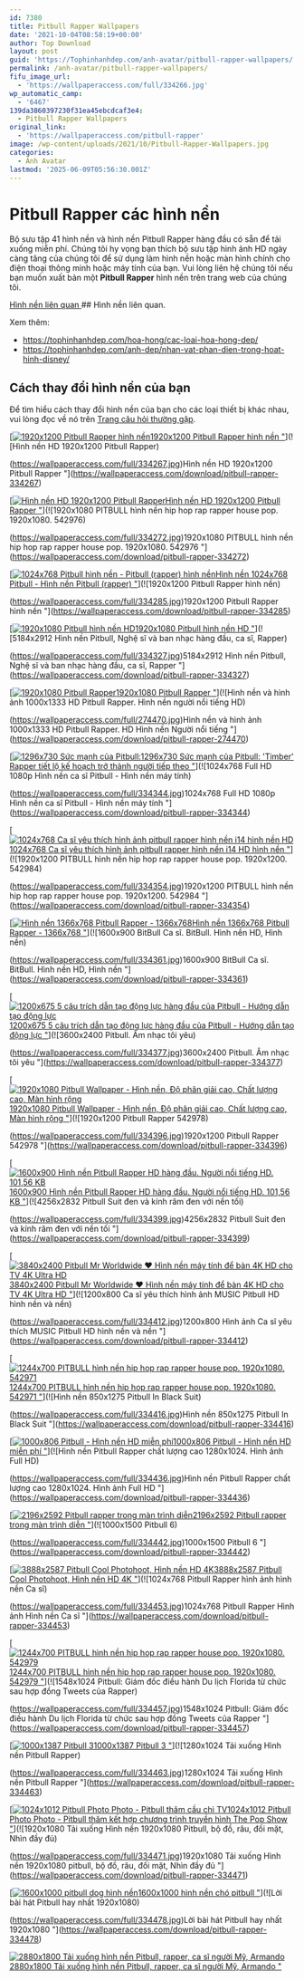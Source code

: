 ```yaml
---
id: 7380
title: Pitbull Rapper Wallpapers
date: '2021-10-04T08:58:19+00:00'
author: Top Download
layout: post
guid: 'https://Tophinhanhdep.com/anh-avatar/pitbull-rapper-wallpapers/'
permalink: /anh-avatar/pitbull-rapper-wallpapers/
fifu_image_url:
  - 'https://wallpaperaccess.com/full/334266.jpg'
wp_automatic_camp:
  - '6467'
139da3860397230f31ea45ebcdcaf3e4:
  - Pitbull Rapper Wallpapers
original_link:
  - 'https://wallpaperaccess.com/pitbull-rapper'
image: /wp-content/uploads/2021/10/Pitbull-Rapper-Wallpapers.jpg
categories:
  - Ảnh Avatar
lastmod: '2025-06-09T05:56:30.001Z'
---
```

# Pitbull Rapper các hình nền

Bộ sưu tập 41 hình nền và hình nền Pitbull Rapper hàng đầu có sẵn để tải xuống miễn phí. Chúng tôi hy vọng bạn thích bộ sưu tập hình ảnh HD ngày càng tăng của chúng tôi để sử dụng làm hình nền hoặc màn hình chính cho điện thoại thông minh hoặc máy tính của bạn. Vui lòng liên hệ chúng tôi nếu bạn muốn xuất bản một **Pitbull Rapper** hình nền trên trang web của chúng tôi.

[Hình nền liên quan ](#related) ## Hình nền liên quan.

   
 Xem thêm:

   
- <https://tophinhanhdep.com/hoa-hong/cac-loai-hoa-hong-dep/>
- <https://tophinhanhdep.com/anh-dep/nhan-vat-phan-dien-trong-hoat-hinh-disney/>

## Cách thay đổi hình nền của bạn

Để tìm hiểu cách thay đổi hình nền của bạn cho các loại thiết bị khác nhau, vui lòng đọc về nó trên [Trang câu hỏi thường gặp](https://tophinhanhdep.com/faq/).

  
[[![1920x1200 Pitbull Rapper hình nền](https://wallpaperaccess.com/full/334266.jpg)1920x1200 Pitbull Rapper hình nền "](https://wallpaperaccess.com/download/pitbull-rapper-334266)](![Hình nền HD 1920x1200 Pitbull Rapper)

(https://wallpaperaccess.com/full/334267.jpg)Hình nền HD 1920x1200 Pitbull Rapper "](https://wallpaperaccess.com/download/pitbull-rapper-334267)

[[![Hình nền HD 1920x1200 Pitbull Rapper](https://wallpaperaccess.com/full/334271.jpg)Hình nền HD 1920x1200 Pitbull Rapper "](https://wallpaperaccess.com/download/pitbull-rapper-334271)](![1920x1080 PITBULL hình nền hip hop rap rapper house pop.  1920x1080.  542976)

(https://wallpaperaccess.com/full/334272.jpg)1920x1080 PITBULL hình nền hip hop rap rapper house pop. 1920x1080. 542976 "](https://wallpaperaccess.com/download/pitbull-rapper-334272)

[[![1024x768 Pitbull hình nền - Pitbull (rapper) hình nền](https://wallpaperaccess.com/full/334282.jpg)Hình nền 1024x768 Pitbull - Hình nền Pitbull (rapper) "](https://wallpaperaccess.com/download/pitbull-rapper-334282)](![1920x1200 Pitbull Rapper hình nền)

(https://wallpaperaccess.com/full/334285.jpg)1920x1200 Pitbull Rapper hình nền "](https://wallpaperaccess.com/download/pitbull-rapper-334285)

[[![1920x1080 Pitbull hình nền HD](https://wallpaperaccess.com/full/334324.jpg)1920x1080 Pitbull hình nền HD "](https://wallpaperaccess.com/download/pitbull-rapper-334324)](![5184x2912 Hình nền Pitbull, Nghệ sĩ và ban nhạc hàng đầu, ca sĩ, Rapper)

(https://wallpaperaccess.com/full/334327.jpg)5184x2912 Hình nền Pitbull, Nghệ sĩ và ban nhạc hàng đầu, ca sĩ, Rapper "](https://wallpaperaccess.com/download/pitbull-rapper-334327)

[[![1920x1080 Pitbull Rapper](https://wallpaperaccess.com/full/334338.jpg)1920x1080 Pitbull Rapper "](https://wallpaperaccess.com/download/pitbull-rapper-334338)](![Hình nền và hình ảnh 1000x1333 HD Pitbull Rapper.  Hình nền người nổi tiếng HD)

(https://wallpaperaccess.com/full/274470.jpg)Hình nền và hình ảnh 1000x1333 HD Pitbull Rapper. HD Hình nền Người nổi tiếng "](https://wallpaperaccess.com/download/pitbull-rapper-274470)

[[![1296x730 Sức mạnh của Pitbull: ](https://wallpaperaccess.com/full/334343.jpg)1296x730 Sức mạnh của Pitbull: 'Timber' Rapper tiết lộ kế hoạch trở thành người tiếp theo "](https://wallpaperaccess.com/download/pitbull-rapper-334343)](![1024x768 Full HD 1080p Hình nền ca sĩ Pitbull - Hình nền máy tính)

(https://wallpaperaccess.com/full/334344.jpg)1024x768 Full HD 1080p Hình nền ca sĩ Pitbull - Hình nền máy tính "](https://wallpaperaccess.com/download/pitbull-rapper-334344)

[[![1024x768 Ca sĩ yêu thích hình ảnh pitbull rapper hình nền i14 hình nền HD](https://wallpaperaccess.com/full/334352.jpg)1024x768 Ca sĩ yêu thích hình ảnh pitbull rapper hình nền i14 HD hình nền "](https://wallpaperaccess.com/download/pitbull-rapper-334352)](![1920x1200 PITBULL hình nền hip hop rap rapper house pop.  1920x1200.  542984)

(https://wallpaperaccess.com/full/334354.jpg)1920x1200 PITBULL hình nền hip hop rap rapper house pop. 1920x1200. 542984 "](https://wallpaperaccess.com/download/pitbull-rapper-334354)

[[![Hình nền 1366x768 Pitbull Rapper - 1366x768](https://wallpaperaccess.com/full/334356.jpg)Hình nền 1366x768 Pitbull Rapper - 1366x768 "](https://wallpaperaccess.com/download/pitbull-rapper-334356)](![1600x900 BitBull Ca sĩ.  BitBull.  Hình nền HD, Hình nền)

(https://wallpaperaccess.com/full/334361.jpg)1600x900 BitBull Ca sĩ. BitBull. Hình nền HD, Hình nền "](https://wallpaperaccess.com/download/pitbull-rapper-334361)

[[![1200x675 5 câu trích dẫn tạo động lực hàng đầu của Pitbull - Hướng dẫn tạo động lực](https://wallpaperaccess.com/full/334365.png)1200x675 5 câu trích dẫn tạo động lực hàng đầu của Pitbull - Hướng dẫn tạo động lực "](https://wallpaperaccess.com/download/pitbull-rapper-334365)](![3600x2400 Pitbull.  Âm nhạc tôi yêu)

(https://wallpaperaccess.com/full/334377.jpg)3600x2400 Pitbull. Âm nhạc tôi yêu "](https://wallpaperaccess.com/download/pitbull-rapper-334377)

[[![1920x1080 Pitbull Wallpaper - Hình nền, Độ phân giải cao, Chất lượng cao, Màn hình rộng](https://wallpaperaccess.com/full/334381.jpg)1920x1080 Pitbull Wallpaper - Hình nền, Độ phân giải cao, Chất lượng cao, Màn hình rộng "](https://wallpaperaccess.com/download/pitbull-rapper-334381)](![1920x1200 Pitbull Rapper 542978)

(https://wallpaperaccess.com/full/334396.jpg)1920x1200 Pitbull Rapper 542978 "](https://wallpaperaccess.com/download/pitbull-rapper-334396)

[[![1600x900 Hình nền Pitbull Rapper HD hàng đầu.  Người nổi tiếng HD.  101,56 KB](https://wallpaperaccess.com/full/274374.jpg)1600x900 Hình nền Pitbull Rapper HD hàng đầu. Người nổi tiếng HD. 101,56 KB "](https://wallpaperaccess.com/download/pitbull-rapper-274374)](![4256x2832 Pitbull Suit đen và kính râm đen với nền tối)

(https://wallpaperaccess.com/full/334399.jpg)4256x2832 Pitbull Suit đen và kính râm đen với nền tối "](https://wallpaperaccess.com/download/pitbull-rapper-334399)

[[![3840x2400 Pitbull Mr Worldwide ❤ Hình nền máy tính để bàn 4K HD cho TV 4K Ultra HD](https://wallpaperaccess.com/full/334407.jpg)3840x2400 Pitbull Mr Worldwide ❤ Hình nền máy tính để bàn 4K HD cho TV 4K Ultra HD "](https://wallpaperaccess.com/download/pitbull-rapper-334407)](![1200x800 Ca sĩ yêu thích hình ảnh MUSIC Pitbull HD hình nền và nền)

(https://wallpaperaccess.com/full/334412.jpg)1200x800 Hình ảnh Ca sĩ yêu thích MUSIC Pitbull HD hình nền và nền "](https://wallpaperaccess.com/download/pitbull-rapper-334412)

[[![1244x700 PITBULL hình nền hip hop rap rapper house pop.  1920x1080.  542971](https://wallpaperaccess.com/full/334415.jpg)1244x700 PITBULL hình nền hip hop rap rapper house pop. 1920x1080. 542971 "](https://wallpaperaccess.com/download/pitbull-rapper-334415)](![Hình nền 850x1275 Pitbull In Black Suit)

(https://wallpaperaccess.com/full/334416.jpg)Hình nền 850x1275 Pitbull In Black Suit "](https://wallpaperaccess.com/download/pitbull-rapper-334416)

[[![1000x806 Pitbull - Hình nền HD miễn phí](https://wallpaperaccess.com/full/334431.jpg)1000x806 Pitbull - Hình nền HD miễn phí "](https://wallpaperaccess.com/download/pitbull-rapper-334431)](![Hình nền Pitbull Rapper chất lượng cao 1280x1024.  Hình ảnh Full HD)

(https://wallpaperaccess.com/full/334436.jpg)Hình nền Pitbull Rapper chất lượng cao 1280x1024. Hình ảnh Full HD "](https://wallpaperaccess.com/download/pitbull-rapper-334436)

[[![2196x2592 Pitbull rapper trong màn trình diễn](https://wallpaperaccess.com/full/334440.jpg)2196x2592 Pitbull rapper trong màn trình diễn "](https://wallpaperaccess.com/download/pitbull-rapper-334440)](![1000x1500 Pitbull 6)

(https://wallpaperaccess.com/full/334442.jpg)1000x1500 Pitbull 6 "](https://wallpaperaccess.com/download/pitbull-rapper-334442)

[[![3888x2587 Pitbull Cool Photohoot, Hình nền HD 4K](https://wallpaperaccess.com/full/334444.jpg)3888x2587 Pitbull Cool Photohoot, Hình nền HD 4K "](https://wallpaperaccess.com/download/pitbull-rapper-334444)](![1024x768 Pitbull Rapper hình ảnh hình nền Ca sĩ)

(https://wallpaperaccess.com/full/334453.jpg)1024x768 Pitbull Rapper Hình ảnh Hình nền Ca sĩ "](https://wallpaperaccess.com/download/pitbull-rapper-334453)

[[![1244x700 PITBULL hình nền hip hop rap rapper house pop.  1920x1080.  542979](https://wallpaperaccess.com/full/334455.jpg)1244x700 PITBULL hình nền hip hop rap rapper house pop. 1920x1080. 542979 "](https://wallpaperaccess.com/download/pitbull-rapper-334455)](![1548x1024 Pitbull: Giám đốc điều hành Du lịch Florida từ chức sau hợp đồng Tweets của Rapper)

(https://wallpaperaccess.com/full/334457.jpg)1548x1024 Pitbull: Giám đốc điều hành Du lịch Florida từ chức sau hợp đồng Tweets của Rapper "](https://wallpaperaccess.com/download/pitbull-rapper-334457)

[[![1000x1387 Pitbull 3](https://wallpaperaccess.com/full/334460.jpg)1000x1387 Pitbull 3 "](https://wallpaperaccess.com/download/pitbull-rapper-334460)](![1280x1024 Tải xuống Hình nền Pitbull Rapper)

(https://wallpaperaccess.com/full/334463.jpg)1280x1024 Tải xuống Hình nền Pitbull Rapper "](https://wallpaperaccess.com/download/pitbull-rapper-334463)

[[![1024x1012 Pitbull Photo Photo - Pitbull thăm cầu chì TV](https://wallpaperaccess.com/full/334465.jpg)1024x1012 Pitbull Photo Photo - Pitbull thăm kết hợp chương trình truyền hình The Pop Show "](https://wallpaperaccess.com/download/pitbull-rapper-334465)](![1920x1080 Tải xuống Hình nền 1920x1080 Pitbull, bộ đồ, râu, đối mặt, Nhìn đầy đủ)

(https://wallpaperaccess.com/full/334471.jpg)1920x1080 Tải xuống Hình nền 1920x1080 pitbull, bộ đồ, râu, đối mặt, Nhìn đầy đủ "](https://wallpaperaccess.com/download/pitbull-rapper-334471)

[[![1600x1000 pitbull dog hình nền](https://wallpaperaccess.com/full/334475.jpg)1600x1000 hình nền chó pitbull "](https://wallpaperaccess.com/download/pitbull-rapper-334475)](![Lời bài hát Pitbull hay nhất 1920x1080)

(https://wallpaperaccess.com/full/334478.jpg)Lời bài hát Pitbull hay nhất 1920x1080 "](https://wallpaperaccess.com/download/pitbull-rapper-334478)

[![2880x1800 Tải xuống hình nền Pitbull, rapper, ca sĩ người Mỹ, Armando](https://wallpaperaccess.com/full/334483.jpg)2880x1800 Tải xuống hình nền Pitbull, rapper, ca sĩ người Mỹ, Armando "](https://wallpaperaccess.com/download/pitbull-rapper-334483)
